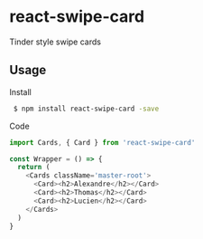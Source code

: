 # react-swipe-card
Tinder style swipe cards


## Usage

Install

```bash
 $ npm install react-swipe-card -save
```

Code

```javascript
import Cards, { Card } from 'react-swipe-card'

const Wrapper = () => {
  return (
    <Cards className='master-root'>
      <Card><h2>Alexandre</h2></Card>
      <Card><h2>Thomas</h2></Card>
      <Card><h2>Lucien</h2></Card>
    </Cards>
  )
}
```
